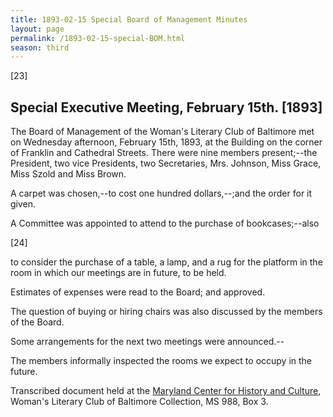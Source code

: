 ```yaml
---
title: 1893-02-15 Special Board of Management Minutes
layout: page
permalink: /1893-02-15-special-BOM.html
season: third
---
```


<style>
    #maincontent{
        font-size:1.4em;
    }
</style>
[23] 

## Special Executive Meeting, February 15th. [1893]

The Board of Management of the Woman's Literary Club of Baltimore met on Wednesday afternoon, February 15th, 1893, at the Building on the corner of Franklin and Cathedral Streets. There were nine members present;--the President, two vice Presidents, two Secretaries, Mrs. Johnson, Miss Grace, Miss Szold and Miss Brown.

A carpet was chosen,--to cost one hundred dollars,--;and the order for it given.

A Committee was appointed to attend to the purchase of bookcases;--also

[24]

to consider the purchase of a table, a lamp, and a rug for the platform in the room in which our meetings are in future, to be held.

Estimates of expenses were read to the Board; and approved.

The question of buying or hiring chairs was also discussed by the members of the Board.

Some arrangements for the next two meetings were announced.--

The members informally inspected the rooms we expect to occupy in the future.

Transcribed document held at the [Maryland Center for History and Culture](http://mdhs.org/), Woman's Literary Club of Baltimore Collection, MS 988, Box 3. 